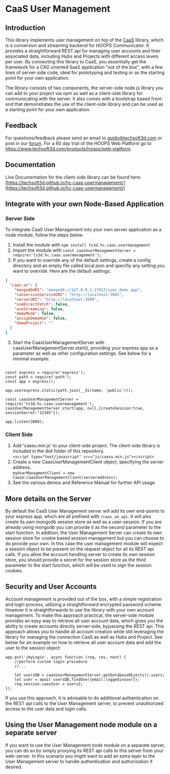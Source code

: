 # CaaS User Management 

## Introduction
This library implements user management on top of the [CaaS](https://github.com/techsoft3d/hc-caas) library, which is a conversion and streaming backend for HOOPS Communicator. It provides a straightforward REST api for managing user accounts and their associated data, including Hubs and Projects with different access levels per user. By connecting this library to CaaS, you essentially get the framework for a CAD oriented SaaS application "out of the box", with a few lines of server-side code, ideal for prototyping and testing or as the starting point for your own application.

The library consists of two components, the server-side node.js library you can add to your project via npm as well as a client-side library for communicating with the server. It also comes with a bootstrap based front-end that demonstrates the use of the client-side library and can be used as a starting point for your own application.

## Feedback
For questions/feedback please send an email to guido@techsoft3d.com or post in our [forum](https://forum.techsoft3d.com/). For a 60 day trial of the HOOPS Web Platform go to https://www.techsoft3d.com/products/hoops/web-platform.

## Documentation
Live Documentation for the client-side library can be found here: [https://techsoft3d.github.io/hc-caas-usermanagement/](https://techsoft3d.github.io/hc-caas-usermanagement/)

## Integrate with your own Node-Based Application

### Server Side
To integrate CaaS User Management into your own server application as a node module, follow the steps below.
1. Install the module with `npm install ts3d.hc.caas.usermanagement`
2. Import the module with `const caasUserManagementServer = require('ts3d.hc.caas.usermanagement');`
3. If you want to override any of the default settings, create a config directory and an empty file called local.json and specifiy any setting you want to override. Here are the default settings:
```json
{
  "caas-ac": {
    "mongodbURI": "mongodb://127.0.0.1:27017/caas_demo_app",
    "conversionServiceURI": "http://localhost:3001",
    "serverURI": "http://localhost:3000",
    "useDirectFetch": false,
    "useStreaming": false,
    "demoMode": false,
    "assignDemoHub": false,
    "demoProject": ""
  }
}
```
3. Start the CaasUserManagementServer with caasUserManagementServer.start(), providing your express app as a parameter as well as other configuration settings. See below for a minimal example:

```

const express = require('express');
const path = require('path');
const app = express();

app.use(express.static(path.join(__dirname, 'public')));

const caasUserManagementServer = require('ts3d.hc.caas.usermanagement');
caasUserManagementServer.start(app, null,{createSession:true, sessionSecret:"12345"});

app.listen(3000);

```

### Client Side
1. Add 'caasu.min.js' to your client-side project. The client-side library is included in the dist folder of this repository.  
`<script type="text/javascript" src="js/caasu.min.js"></script>`
2. Create a new CaasUserManagementClient object, specifying the server address.  
` myUserManagmentClient = new CaasU.CaasUserManagementClient(serveraddress); `
3. See the various demos and Reference Manual for further API usage.

## More details on the Server
By default the CaaS User Management server will add its own end-points to your express app, which are all prefixed with `/caas_um_api`. It will also create its own mongodb session store as well as a user-session. If you are already using mongodb you can provide it as the second parameter to the start function. In addition, the User Management Server can create its own session store for cookie based session management but you can choose to do provide your own. In this case the user management module will expect a session object to be present on the request object for all its REST api calls. If you allow the account handling server to create its own session store, you should provide a secret for the session store as the third parameter to the start function, which will be used to sign the session cookies. 

## Security and User Accounts
Account management is provided out of the box, with a simple registration and login process, utilizing a straightforward encrypted password scheme. However it is straightforwards to use the library with your own account management. To make this approach practical, the server-side module provides an easy way to retrieve all user account data, which gives you the ability to create accounts directly server-side, bypassing the REST api. This approach allows you to handle all account creation while still leveraging the library for managing the connection CaaS as well as Hubs and Project. See below for an example on how to retrieve all user account data and add the user to the session object:

```
app.put('/myLogin', async function (req, res, next) {
    //perform custom login procedure
    //...    

    let usersDB = caasUserManagementServer.getDatabaseObjects().users;
    let user = await usersDB.findOne({email:loggedinuser});
    req.session.caasUser = users2;
});

```

If you use this approach, it is advisable to do additional authentication on the REST api calls to the User Management server, to prevent unauthorized access to the user data and login calls.



## Using the User Management node module on a separate server
If you want to use the User Management node module on a separate server, you can do so by simply proxying its REST api calls to this server from your web-server. In this scenario you might want to add an extra layer to the User Management server to handle authentication and authorization if desired.













